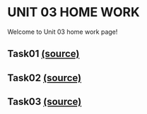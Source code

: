 UNIT 03 HOME WORK
=================

Welcome to Unit 03 home work page!

Task01 [(source)]()
--------------------------------------------------------------------------------------------------------------------------------------------------------------------------------------------------------------------------------------------------------------------------------------------------------------------------------------------------------------------------

Task02 [(source)]()
-------------------

Task03 [(source)]()
-------------------
